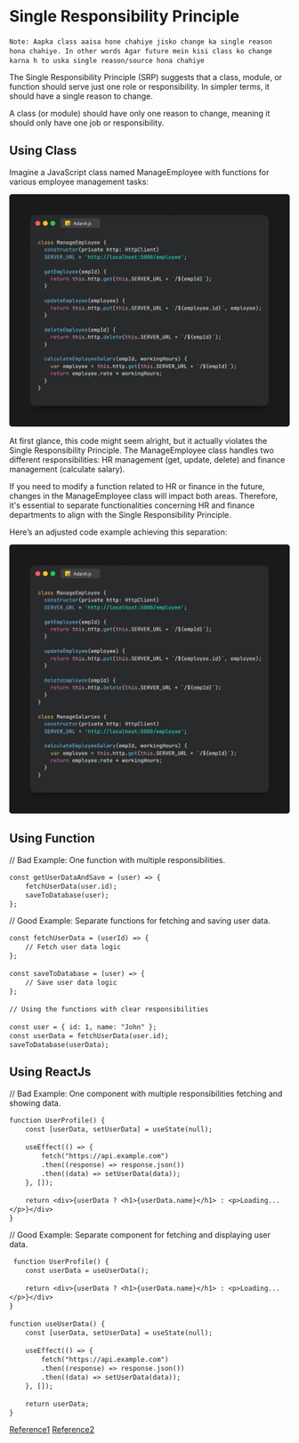 # Single Responsibility Principle

`Note: Aapka class aaisa hone chahiye jisko change ka single reason hona chahiye. In other words Agar future mein kisi class ko change karna h to uska single reason/source hona chahiye`

The Single Responsibility Principle (SRP) suggests that a class, module, or function should serve just one role or responsibility. In simpler terms, it should have a single reason to change.

A class (or module) should have only one reason to change, meaning it should only have one job or responsibility.


## Using Class

Imagine a JavaScript class named ManageEmployee with functions for various employee management tasks:

![alt text](image.png)

At first glance, this code might seem alright, but it actually violates the Single Responsibility Principle. The ManageEmployee class handles two different responsibilities: HR management (get, update, delete) and finance management (calculate salary).

If you need to modify a function related to HR or finance in the future, changes in the ManageEmployee class will impact both areas. Therefore, it's essential to separate functionalities concerning HR and finance departments to align with the Single Responsibility Principle.

Here’s an adjusted code example achieving this separation:

![alt text](image-1.png)


## Using Function

// Bad Example: One function with multiple responsibilities.

    const getUserDataAndSave = (user) => {
        fetchUserData(user.id);
        saveToDatabase(user);
    };

// Good Example: Separate functions for fetching and saving user data.

    const fetchUserData = (userId) => {
        // Fetch user data logic
    };

    const saveToDatabase = (user) => {
        // Save user data logic
    };

    // Using the functions with clear responsibilities

    const user = { id: 1, name: "John" };
    const userData = fetchUserData(user.id);
    saveToDatabase(userData);

## Using ReactJs

// Bad Example: One component with multiple responsibilities fetching and showing data.

    function UserProfile() {
        const [userData, setUserData] = useState(null);

        useEffect(() => {
            fetch("https://api.example.com")
            .then((response) => response.json())
            .then((data) => setUserData(data));
        }, []);

        return <div>{userData ? <h1>{userData.name}</h1> : <p>Loading...</p>}</div>
    }

// Good Example: Separate component for fetching and displaying user data.

     function UserProfile() {
        const userData = useUserData();

        return <div>{userData ? <h1>{userData.name}</h1> : <p>Loading...</p>}</div>
    }

    function useUserData() {
        const [userData, setUserData] = useState(null);

        useEffect(() => {
            fetch("https://api.example.com")
            .then((response) => response.json())
            .then((data) => setUserData(data));
        }, []);

        return userData;
    }

<a href="https://medium.com/@adarshrai3011/mastering-solid-principles-in-javascript-a-comprehensive-guide-3d1ea4755e8a">Reference1</a>
<a href="https://www.youtube.com/watch?v=_wqJYjd9NQw&list=PLXQpH_kZIxTWOcC8wvUHBMLSMQQ8LgcmU">Reference2</a>
